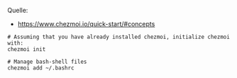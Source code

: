 
Quelle:

- <https://www.chezmoi.io/quick-start/#concepts>

```shell
# Assuming that you have already installed chezmoi, initialize chezmoi with:
chezmoi init

# Manage bash-shell files
chezmoi add ~/.bashrc

```
